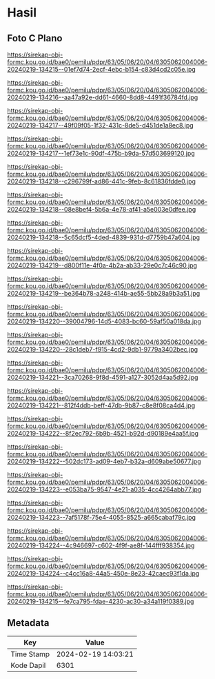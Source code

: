 # Hasil

## Foto C Plano

https://sirekap-obj-formc.kpu.go.id/bae0/pemilu/pdpr/63/05/06/20/04/6305062004006-20240219-134215--01ef7d74-2ecf-4ebc-b154-c83d4cd2c05e.jpg

https://sirekap-obj-formc.kpu.go.id/bae0/pemilu/pdpr/63/05/06/20/04/6305062004006-20240219-134216--aa47a92e-dd61-4660-8dd8-4491f36784fd.jpg

https://sirekap-obj-formc.kpu.go.id/bae0/pemilu/pdpr/63/05/06/20/04/6305062004006-20240219-134217--49f09f05-1f32-431c-8de5-d451de1a8ec8.jpg

https://sirekap-obj-formc.kpu.go.id/bae0/pemilu/pdpr/63/05/06/20/04/6305062004006-20240219-134217--1ef73e1c-90df-475b-b9da-57d503699120.jpg

https://sirekap-obj-formc.kpu.go.id/bae0/pemilu/pdpr/63/05/06/20/04/6305062004006-20240219-134218--c296799f-ad86-441c-9feb-8c61836fdde0.jpg

https://sirekap-obj-formc.kpu.go.id/bae0/pemilu/pdpr/63/05/06/20/04/6305062004006-20240219-134218--08e8bef4-5b6a-4e78-af41-a5e003e0dfee.jpg

https://sirekap-obj-formc.kpu.go.id/bae0/pemilu/pdpr/63/05/06/20/04/6305062004006-20240219-134218--5c65dcf5-4ded-4839-931d-d7759b47a604.jpg

https://sirekap-obj-formc.kpu.go.id/bae0/pemilu/pdpr/63/05/06/20/04/6305062004006-20240219-134219--d800f11e-4f0a-4b2a-ab33-29e0c7c46c90.jpg

https://sirekap-obj-formc.kpu.go.id/bae0/pemilu/pdpr/63/05/06/20/04/6305062004006-20240219-134219--be364b78-a248-414b-ae55-5bb28a9b3a51.jpg

https://sirekap-obj-formc.kpu.go.id/bae0/pemilu/pdpr/63/05/06/20/04/6305062004006-20240219-134220--39004796-14d5-4083-bc60-59af50a018da.jpg

https://sirekap-obj-formc.kpu.go.id/bae0/pemilu/pdpr/63/05/06/20/04/6305062004006-20240219-134220--28c1deb7-f915-4cd2-9db1-9779a3402bec.jpg

https://sirekap-obj-formc.kpu.go.id/bae0/pemilu/pdpr/63/05/06/20/04/6305062004006-20240219-134221--3ca70268-9f8d-4591-a127-3052d4aa5d92.jpg

https://sirekap-obj-formc.kpu.go.id/bae0/pemilu/pdpr/63/05/06/20/04/6305062004006-20240219-134221--812f4ddb-beff-47db-9b87-c8e8f08ca4d4.jpg

https://sirekap-obj-formc.kpu.go.id/bae0/pemilu/pdpr/63/05/06/20/04/6305062004006-20240219-134222--8f2ec792-6b9b-4521-b92d-d90189e4aa5f.jpg

https://sirekap-obj-formc.kpu.go.id/bae0/pemilu/pdpr/63/05/06/20/04/6305062004006-20240219-134222--502dc173-ad09-4eb7-b32a-d609abe50677.jpg

https://sirekap-obj-formc.kpu.go.id/bae0/pemilu/pdpr/63/05/06/20/04/6305062004006-20240219-134223--e053ba75-9547-4e21-a035-4cc4264abb77.jpg

https://sirekap-obj-formc.kpu.go.id/bae0/pemilu/pdpr/63/05/06/20/04/6305062004006-20240219-134223--7af5178f-75e4-4055-8525-a665cabaf79c.jpg

https://sirekap-obj-formc.kpu.go.id/bae0/pemilu/pdpr/63/05/06/20/04/6305062004006-20240219-134224--4c946697-c602-4f9f-ae8f-144fff938354.jpg

https://sirekap-obj-formc.kpu.go.id/bae0/pemilu/pdpr/63/05/06/20/04/6305062004006-20240219-134224--c4cc16a8-44a5-450e-8e23-42caec93f1da.jpg

https://sirekap-obj-formc.kpu.go.id/bae0/pemilu/pdpr/63/05/06/20/04/6305062004006-20240219-134215--fe7ca795-fdae-4230-ac30-a34a119f0389.jpg


## Metadata

| Key        | Value               |
| ---------- | ------------------- |
| Time Stamp | 2024-02-19 14:03:21 |
| Kode Dapil | 6301                |



